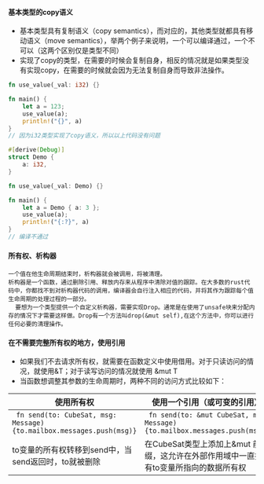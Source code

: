 #### 基本类型的copy语义

- 基本类型具有复制语义（copy semantics），而对应的，其他类型就都具有移动语义（move
  semantics），举两个例子来说明，一个可以编译通过，一个不可以（这两个区别仅是类型不同）
- 实现了copy的类型，在需要的时候会复制自身，相反的情况就是如果类型没有实现copy，在需要的时候就会因为无法复制自身而导致非法操作。

``` rust
fn use_value(_val: i32) {}

fn main() {
    let a = 123;
    use_value(a);
    println!("{}", a)
}
// 因为i32类型实现了copy语义，所以以上代码没有问题
```

``` rust
#[derive(Debug)]
struct Demo {
    a: i32,
}

fn use_value(_val: Demo) {}

fn main() {
    let a = Demo { a: 3 };
    use_value(a);
    println!("{:?}", a)
}
// 编译不通过
```

#### 所有权、析构器

    一个值在他生命周期结束时，析构器就会被调用，将被清理。
    析构器是一个函数，通过删除引用、释放内存来从程序中清除对值的跟踪。在大多数的rust代码中，你都找不到对析构器代码的调用，编译器会自行注入相应的代码，并将其作为跟踪每个值生命周期的处理过程的一部分。
      要想为一个类型提供一个自定义析构器，需要实现Drop。通常是在使用了unsafe块来分配内存的情况下才需要这样做。Drop有一个方法叫drop(&mut self),在这个方法中，你可以进行任何必要的清理操作。

#### 在不需要完整所有权的地方，使用引用

- 如果我们不去请求所有权，就需要在函数定义中使用借用。对于只读访问的情况，就使用&T；对于读写访问的情况就使用 &mut T
- 当函数想调整其参数的生命周期时，两种不同的访问方式比较如下：

| 使用所有权                                                                     | 使用一个引用（或可变的引用）                                                                 |
|---------------------------------------------------------------------------|--------------------------------------------------------------------------------|
| ``` fn send(to: CubeSat, msg: Message) {to.mailbox.messages.push(msg)}``` | ``` fn send(to: &mut CubeSat, msg: Message) {to.mailbox.messages.push(msg)}``` |
| to变量的所有权转移到send中，当send返回时，to就被删除                                          | 在CubeSat类型上添加上&mut 前缀，这允许在外部作用域中一直持有to变量所指向的数据所有权                              |